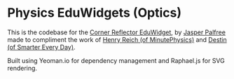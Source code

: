 Physics EduWidgets (Optics)
============================

This is the codebase for the [Corner Reflector EduWidget](http://wellcaffeinated.github.com/Optics/corner-reflector/), by [Jasper Palfree](http://wellcaffeinated.net) made to compliment the work of [Henry Reich (of MinutePhysics)](http://minutephysics.com) and [Destin (of Smarter Every Day)](http://www.youtube.com/user/destinws2).

Built using Yeoman.io for dependency management and Raphael.js for SVG rendering.
